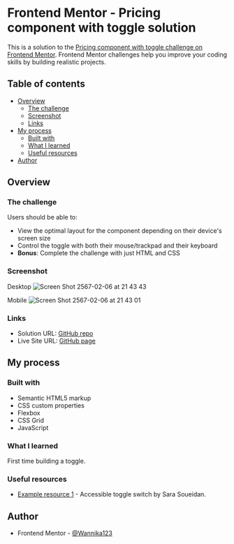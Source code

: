 # Frontend Mentor - Pricing component with toggle solution

This is a solution to the [Pricing component with toggle challenge on Frontend Mentor](https://www.frontendmentor.io/challenges/pricing-component-with-toggle-8vPwRMIC). Frontend Mentor challenges help you improve your coding skills by building realistic projects. 

## Table of contents

- [Overview](#overview)
  - [The challenge](#the-challenge)
  - [Screenshot](#screenshot)
  - [Links](#links)
- [My process](#my-process)
  - [Built with](#built-with)
  - [What I learned](#what-i-learned)
  - [Useful resources](#useful-resources)
- [Author](#author)

## Overview

### The challenge

Users should be able to:

- View the optimal layout for the component depending on their device's screen size
- Control the toggle with both their mouse/trackpad and their keyboard
- **Bonus**: Complete the challenge with just HTML and CSS

### Screenshot

Desktop
![Screen Shot 2567-02-06 at 21 43 43](https://github.com/Wannika123/fem-pricing-with-toggle/assets/142564014/cb0dc45f-7366-469f-bfe5-52ad518188c1)

Mobile
![Screen Shot 2567-02-06 at 21 43 01](https://github.com/Wannika123/fem-pricing-with-toggle/assets/142564014/357a0cd3-cc51-49a5-bee9-1ff238200903)

### Links

- Solution URL: [GitHub repo](https://github.com/Wannika123/fem-pricing-with-toggle)
- Live Site URL: [GitHub page](https://wannika123.github.io/fem-pricing-with-toggle/)

## My process

### Built with

- Semantic HTML5 markup
- CSS custom properties
- Flexbox
- CSS Grid
- JavaScript

### What I learned

First time building a toggle.

### Useful resources

- [Example resource 1](https://codepen.io/SaraSoueidan/pen/jpBbrq) - Accessible toggle switch by Sara Soueidan.

## Author

- Frontend Mentor - [@Wannika123](https://www.frontendmentor.io/profile/Wannika123)
